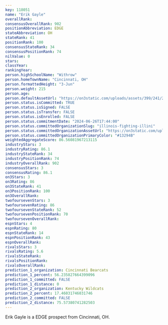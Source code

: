 ```yaml
---
key: 118051
name: "Erik Gayle"
overallRank: 
consensusOverallRank: 902
positionAbbreviation: EDGE
stateAbbreviation: OH
stateRank: 41
positionRank: 100
consensusStateRank: 34
consensusPositionRank: 74
nilValue: 0
stars: 
classYear: 
rankingYear: 
person.highSchoolName: "Withrow"
person.homeTownName: "Cincinnati, OH"
person.formattedHeight: "3-Jun"
person.weight: 215
person.age: 
person.defaultAssetUrl: "https://on3static.com/uploads/assets/399/241/241399.png"
person.status.isCommitted: TRUE
person.status.isSigned: FALSE
person.status.isTransfer: FALSE
person.status.isEnrolled: FALSE
person.status.commitmentDate: "2024-06-26T17:44:00"
person.status.committedOrganizationSlug: "illinois-fighting-illini"
person.status.committedOrganizationAssetUrl: "https://on3static.com/uploads/assets/821/149/149821.svg"
person.status.committedOrganizationPrimaryColor: "#13294B"
weightedAggregateScore: 86.56081967213115
industryStars: 3
industryRating: 86.1
industryStateRank: 34
industryPositionRank: 74
industryOverallRank: 902
consensusStars: 3
consensusRating: 86.1
on3Stars: 3
on3Rating: 86
on3StateRank: 41
on3PositionRank: 100
on3OverallRank: 
twofoursevenStars: 3
twofoursevenRating: 86
twofoursevenStateRank: 52
twofoursevenPositionRank: 70
twofoursevenOverallRank: 
espnStars: 4
espnRating: 80
espnStateRank: 14
espnPositionRank: 43
espnOverallRank: 
rivalsStars: 3
rivalsRating: 5.6
rivalsStateRank: 
rivalsPositionRank: 
rivalsOverallRank: 
prediction_1_organization: Cincinnati Bearcats
prediction_1_percent: 56.235827664399096
prediction_1_committed: FALSE
prediction_1_distance: 0
prediction_2_organization: Kentucky Wildcats
prediction_2_percent: 17.46031746031746
prediction_2_committed: FALSE
prediction_2_distance: 75.57380741282503
---
```

Erik Gayle is a EDGE prospect from Cincinnati, OH.